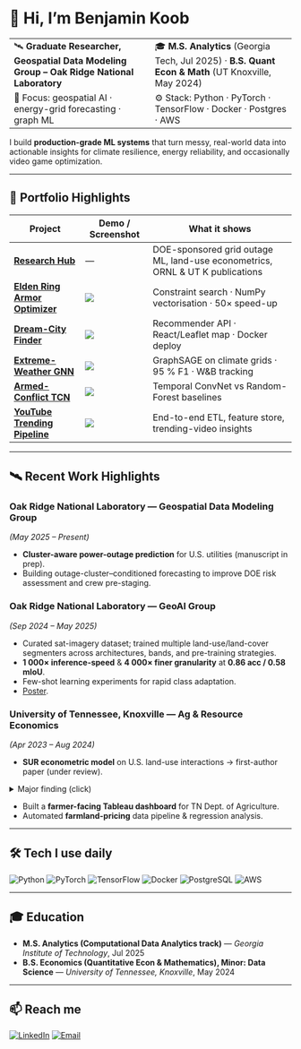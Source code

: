 # 👋 Hi, I’m Benjamin Koob

|  |  |
|--|--|
| 🛰️  **Graduate Researcher, Geospatial Data Modeling Group – Oak Ridge National Laboratory** | 🎓 **M.S. Analytics** (Georgia Tech, Jul 2025) · **B.S. Quant Econ & Math** (UT Knoxville, May 2024) |
| 🔭  Focus: geospatial AI · energy-grid forecasting · graph ML | ⚙️  Stack: Python · PyTorch · TensorFlow · Docker · Postgres · AWS |

I build **production-grade ML systems** that turn messy, real-world data into actionable insights for climate resilience, energy reliability, and occasionally video game optimization.

---

## 🚀 Portfolio Highlights

| Project | Demo / Screenshot | What it shows |
|---------|-------------------|---------------|
| **[Research Hub](https://github.com/<username>/research-portfolio)** | — | DOE-sponsored grid outage ML, land-use econometrics, ORNL & UT K publications |
| **[Elden Ring Armor Optimizer](https://github.com/<username>/elden-ring-armor-optimizer)** | ![](https://raw.githubusercontent.com/<username>/elden-ring-armor-optimizer/main/docs/demo.gif) | Constraint search · NumPy vectorisation · 50× speed-up |
| **[Dream-City Finder](https://github.com/<username>/dream-city-finder)** | ![](https://raw.githubusercontent.com/<username>/dream-city-finder/main/docs/map.gif) | Recommender API · React/Leaflet map · Docker deploy |
| **[Extreme-Weather GNN](https://github.com/<username>/extreme-weather-gnn)** | ![](https://raw.githubusercontent.com/<username>/extreme-weather-gnn/main/docs/roc.png) | GraphSAGE on climate grids · 95 % F1 · W&B tracking |
| **[Armed-Conflict TCN](https://github.com/<username>/armed-conflict-tcn)** | ![](https://raw.githubusercontent.com/<username>/armed-conflict-tcn/main/docs/results.png) | Temporal ConvNet vs Random-Forest baselines |
| **[YouTube Trending Pipeline](https://github.com/<username>/youtube-trending-pipeline)** | ![](https://raw.githubusercontent.com/<username>/youtube-trending-pipeline/main/docs/etl.png) | End-to-end ETL, feature store, trending-video insights |

---

## 🛰️ Recent Work Highlights

### Oak Ridge National Laboratory — **Geospatial Data Modeling Group**  
*(May 2025 – Present)*  
- **Cluster-aware power-outage prediction** for U.S. utilities (manuscript in prep).  
- Building outage-cluster–conditioned forecasting to improve DOE risk assessment and crew pre-staging.

### Oak Ridge National Laboratory — **GeoAI Group**  
*(Sep 2024 – May 2025)*  
- Curated sat-imagery dataset; trained multiple land-use/land-cover segmenters across architectures, bands, and pre-training strategies.  
- **1 000× inference-speed** & **4 000× finer granularity** at **0.86 acc / 0.58 mIoU**.  
- Few-shot learning experiments for rapid class adaptation.  
- [Poster](Graduate/Land_Use_Classification/Poster.png).

### University of Tennessee, Knoxville — **Ag & Resource Economics**  
*(Apr 2023 – Aug 2024)*  
- **SUR econometric model** on U.S. land-use interactions → first-author paper (under review).  
<details><summary>Major finding (click)</summary>

We found that acreage of individual land-cover types can significantly predict the acreage of most other types&hellip; *(full paragraph here)*.
</details>

- Built a **farmer-facing Tableau dashboard** for TN Dept. of Agriculture.  
- Automated **farmland-pricing** data pipeline & regression analysis.

---

## 🛠  Tech I use daily

![Python](https://img.shields.io/badge/-Python-informational?logo=python&logoColor=white&color=3776AB)
![PyTorch](https://img.shields.io/badge/-PyTorch-informational?logo=pytorch&logoColor=white&color=EE4C2C)
![TensorFlow](https://img.shields.io/badge/-TensorFlow-informational?logo=tensorflow&logoColor=white&color=FF6F00)
![Docker](https://img.shields.io/badge/-Docker-informational?logo=docker&logoColor=white&color=2496ED)
![PostgreSQL](https://img.shields.io/badge/-PostgreSQL-informational?logo=postgresql&logoColor=white&color=4169E1)
![AWS](https://img.shields.io/badge/-AWS-informational?logo=amazon-aws&logoColor=white&color=FF9900)

---

## 🎓 Education

- **M.S. Analytics (Computational Data Analytics track)** — *Georgia Institute of Technology*, Jul 2025  
- **B.S. Economics (Quantitative Econ & Mathematics), Minor: Data Science** — *University of Tennessee, Knoxville*, May 2024  

---

## 📫 Reach me

[![LinkedIn]([https://img.shields.io/badge/-LinkedIn-blue?logo=linkedin)](https://www.linkedin.com/in/<your-handle>/](https://www.linkedin.com/in/benjaminkoob/))
[![Email](https://img.shields.io/badge/-Email-informational?logo=gmail)](mailto:benjaminlkoob@gmail.com)
